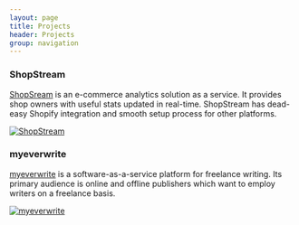 ```yaml
---
layout: page
title: Projects
header: Projects
group: navigation
---
```


### ShopStream

[ShopSream](/projects/shopstream.html) is an e-commerce analytics solution
as a service. It provides shop owners with useful stats updated in
real-time. ShopStream has dead-easy Shopify integration and smooth setup
process for other platforms.

[![ShopStream](http://f.cl.ly/items/0h1l2h3N0z142p0G1s2L/ShopStream.jpg)](/projects/shopstream.html)

### myeverwrite

[myeverwrite](http://myeverwrite.com/) is a software-as-a-service platform for
freelance writing. Its primary audience is online and offline publishers
which want to employ writers on a freelance basis.

[![myeverwrite](http://f.cl.ly/items/3T3c1R302i20412m3v2g/myeverwrite.jpg)](http://myeverwrite.com/)
